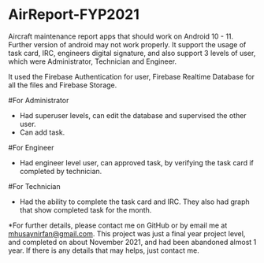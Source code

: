 # AirReport-FYP2021
Aircraft maintenance report apps that should work on Android 10 - 11. Further version of android may not work properly. It support the usage of task card, IRC, engineers digital signature, and also support 3 levels of user, which were Administrator, Technician and Engineer.

It used the Firebase Authentication for user, Firebase Realtime Database for all the files and Firebase Storage. 

#For Administrator

- Had superuser levels, can edit the database and supervised the other user.
- Can add task.

#For Engineer

- Had engineer level user, can approved task, by verifying the task card if completed by technician.

#For Technician

- Had the ability to complete the task card and IRC. They also had graph that show completed  task for the month.

*For further details, please contact me on GitHub or by email me at mhusaynirfan@gmail.com. This project was just a  final year project level, and completed on about November 2021, and had been abandoned almost 1 year. If there is any details that may helps, just contact me.
